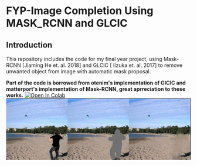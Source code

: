 # FYP-Image Completion Using MASK_RCNN and GLCIC
## Introduction
This repository includes the code for my final year project, using Mask-RCNN [Jiaming He et. al. 2018] and GLCIC [ Iizuka et. al. 2017] to remove unwanted object from image with automatic mask proposal. 

**Part of the code is borrowed from otenim's implementation of GICIC and matterport's implementation of Mask-RCNN, great aprreciation to these works.**
[![Open In Colab](https://colab.research.google.com/assets/colab-badge.svg)](https://colab.research.google.com/github/googlecolab/colabtools/blob/master/notebooks/colab-github-demo.ipynb)
![Demo](https://raw.githubusercontent.com/zw4315/FYP/master/results/result/demo.jpg)
